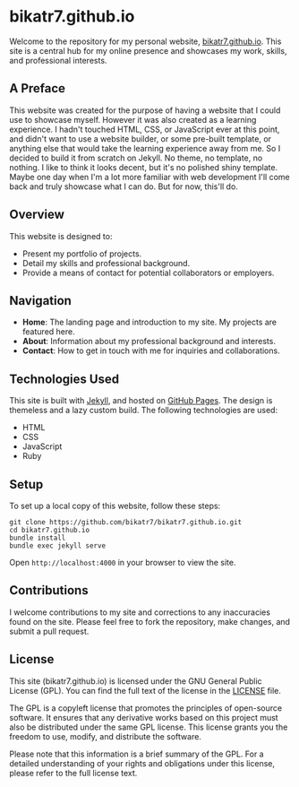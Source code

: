 # bikatr7.github.io

Welcome to the repository for my personal website, [bikatr7.github.io](https://bikatr7.github.io). This site is a central hub for my online presence and showcases my work, skills, and professional interests.

## A Preface

This website was created for the purpose of having a website that I could use to showcase myself. However it was also created as a learning experience. I hadn't touched HTML, CSS, or JavaScript ever at this point, and didn't want to use a website builder, or some pre-built template, or anything else that would take the learning experience away from me. So I decided to build it from scratch on Jekyll. No theme, no template, no nothing. I like to think it looks decent, but it's no polished shiny template. Maybe one day when I'm a lot more familiar with web development I'll come back and truly showcase what I can do. But for now, this'll do. 

## Overview

This website is designed to:

- Present my portfolio of projects.
- Detail my skills and professional background.
- Provide a means of contact for potential collaborators or employers.

## Navigation

- **Home**: The landing page and introduction to my site. My projects are featured here.
- **About**: Information about my professional background and interests.
- **Contact**: How to get in touch with me for inquiries and collaborations.

## Technologies Used

This site is built with [Jekyll](https://jekyllrb.com/), and hosted on [GitHub Pages](https://pages.github.com/). The design is themeless and a lazy custom build. The following technologies are used:
- HTML
- CSS
- JavaScript
- Ruby

## Setup

To set up a local copy of this website, follow these steps:

```shell
git clone https://github.com/bikatr7/bikatr7.github.io.git
cd bikatr7.github.io
bundle install
bundle exec jekyll serve
```

Open `http://localhost:4000` in your browser to view the site.

## Contributions

I welcome contributions to my site and corrections to any inaccuracies found on the site. Please feel free to fork the repository, make changes, and submit a pull request.

## License

This site (bikatr7.github.io) is licensed under the GNU General Public License (GPL). You can find the full text of the license in the [LICENSE](License.md) file.

The GPL is a copyleft license that promotes the principles of open-source software. It ensures that any derivative works based on this project must also be distributed under the same GPL license. This license grants you the freedom to use, modify, and distribute the software.

Please note that this information is a brief summary of the GPL. For a detailed understanding of your rights and obligations under this license, please refer to the full license text.